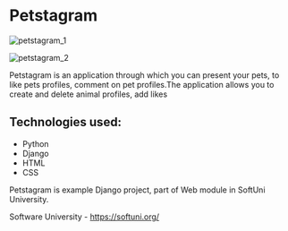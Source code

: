 # Petstagram

![petstagram_1](https://user-images.githubusercontent.com/68993494/188004356-6a18b018-4214-4ab3-a9a6-dab1b8ef3e46.jpg)

![petstagram_2](https://user-images.githubusercontent.com/68993494/188004423-fc037473-4222-40d4-994a-7fe59549e187.jpg)

Petstagram is an application through which you can present your pets, to like pets profiles, comment on pet profiles.The application allows you to create and delete animal profiles, add likes

## Technologies used:
- Python
- Django
- HTML
- CSS


Petstagram is example Django project, part of Web module in SoftUni University.

Software University - https://softuni.org/

